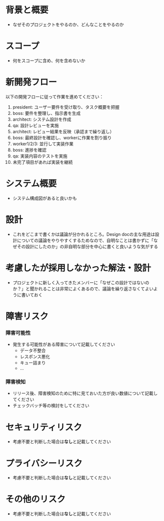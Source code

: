 # 背景と概要

- なぜそのプロジェクトをやるのか、どんなことをやるのか

# スコープ

- 何をスコープに含め、何を含めないか

# 新開発フロー

以下の開発フローに従って作業を進めてください：
1. president: ユーザー要件を受け取り、タスク概要を把握
2. boss: 要件を整理し、指示書を生成
3. architect: システム設計を作成
4. qa: 設計レビューを実施
5. architect: レビュー結果を反映（承認まで繰り返し）
6. boss: 最終設計を確認し、workerに作業を割り振り
7. worker1/2/3: 並行して実装作業
8. boss: 進捗を確認
9. qa: 実装内容のテストを実施
10. 未完了項目があれば実装を継続

# システム概要

- システム構成図があると良いかも

# 設計

- これをどこまで書くかは議論が分かれるところ。Design docの主な用途は設計についての議論をやりやすくするためなので、自明なことは書かずに「なぜその設計にしたのか」の非自明な部分を中心に書くと良いような気がする

# 考慮したが採用しなかった解法・設計

- プロジェクトに新しく入ってきたメンバーに「なぜこの設計ではないのか？」と聞かれることは非常によくあるので、議論を繰り返さなくてよいように書いておく

# 障害リスク

### 障害可能性

- 発生する可能性がある障害について記載してください
    - データ不整合
    - レスポンス悪化
    - キュー詰まり
    - …

### 障害検知

- リリース後、障害検知のために特に見ておいた方が良い数値について記載してください
- チェックバッチ等の検討をしてください

# セキュリティリスク

- 考慮不要と判断した場合は**なし**と記載してください

# プライバシーリスク

- 考慮不要と判断した場合は**なし**と記載してください

# その他のリスク

- 考慮不要と判断した場合は**なし**と記載してください